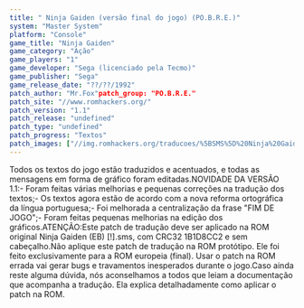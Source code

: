 ```yaml
---
title: " Ninja Gaiden (versão final do jogo) (PO.B.R.E.)"
system: "Master System"
platform: "Console"
game_title: "Ninja Gaiden"
game_category: "Ação"
game_players: "1"
game_developer: "Sega (licenciado pela Tecmo)"
game_publisher: "Sega"
game_release_date: "??/??/1992"
patch_author: "Mr.Fox"patch_group: "PO.B.R.E."
patch_site: "//www.romhackers.org/"
patch_version: "1.1"
patch_release: "undefined"
patch_type: "undefined"
patch_progress: "Textos"
patch_images: ["//img.romhackers.org/traducoes/%5BSMS%5D%20Ninja%20Gaiden%20-%20POBRE%20-%204.png","//img.romhackers.org/traducoes/%5BSMS%5D%20Ninja%20Gaiden%20-%20POBRE%20-%205.png","//img.romhackers.org/traducoes/%5BSMS%5D%20Ninja%20Gaiden%20-%20POBRE%20-%206.png"]
---
```

Todos os textos do jogo estão traduzidos e acentuados, e todas as mensagens em forma de gráfico foram editadas.NOVIDADE DA VERSÃO 1.1:- Foram feitas várias melhorias e pequenas correções na tradução dos textos;- Os textos agora estão de acordo com a nova reforma ortográfica da língua portuguesa;- Foi melhorada a centralização da frase "FIM DE JOGO";- Foram feitas pequenas melhorias na edição dos gráficos.ATENÇÃO:Este patch de tradução deve ser aplicado na ROM original Ninja Gaiden (EB) [!].sms, com CRC32 1B1D8CC2 e sem cabeçalho.Não aplique este patch de tradução na ROM protótipo. Ele foi feito exclusivamente para a ROM europeia (final). Usar o patch na ROM errada vai gerar bugs e travamentos inesperados durante o jogo.Caso ainda reste alguma dúvida, nós aconselhamos a todos que leiam a documentação que acompanha a tradução. Ela explica detalhadamente como aplicar o patch na ROM.